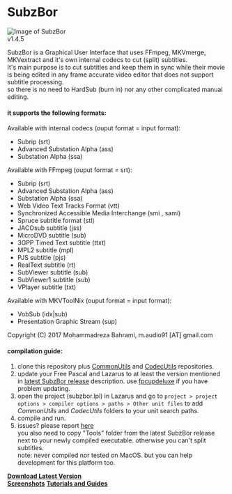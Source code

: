# SubzBor  
![Image of SubzBor](https://github.com/m-audio91/SubzBor/raw/master/extra/icon/80.png)  
v1.4.5

SubzBor is a Graphical User Interface that uses FFmpeg, MKVmerge, MKVextract and it's own internal codecs to cut (split) subtitles.  
It's main purpose is to cut subtitles and keep them in sync while their movie is being edited in any frame accurate video editor that does not support subtitle processing.  
so there is no need to HardSub (burn in) nor any other complicated manual editing.  


#### it supports the following formats:
Available with internal codecs (ouput format = input format):
* Subrip (srt)
* Advanced Substation Alpha (ass)
* Substation Alpha (ssa)

Available with FFmpeg (ouput format = srt):
* Subrip (srt)
* Advanced Substation Alpha (ass)
* Substation Alpha (ssa)
* Web Video Text Tracks Format (vtt)
* Synchronized Accessible Media Interchange (smi , sami)
* Spruce subtitle format (stl)
* JACOsub subtitle (jss)
* MicroDVD subtitle (sub)
* 3GPP Timed Text subtitle (ttxt)
* MPL2 subtitle (mpl)
* PJS subtitle (pjs)
* RealText subtitle (rt)
* SubViewer subtitle (sub)
* SubViewer1 subtitle (sub)
* VPlayer subtitle (txt)

Available with MKVToolNix (ouput format = input format):
* VobSub (idx|sub)
* Presentation Graphic Stream (sup)

Copyright (C) 2017 Mohammadreza Bahrami, m.audio91 [AT] gmail.com  
  
#### compilation guide:  
1. clone this repository plus [CommonUtils](https://github.com/m-audio91/CommonUtils) and [CodecUtils](https://github.com/m-audio91/CodecUtils) repositories.
2. update your Free Pascal and Lazarus to at least the version mentioned in [latest SubzBor release](https://github.com/m-audio91/SubzBor/releases) description. use [fpcupdeluxe](https://github.com/newpascal/fpcupdeluxe) if you have problem updating.
3. open the project (subzbor.lpi) in Lazarus and go to `project > project options > compiler options > paths > Other unit files` to add *CommonUtils* and *CodecUtils* folders to your unit search paths.
4. compile and run.
5. issues? please report [here](https://github.com/m-audio91/SubzBor/issues)  
you also need to copy "Tools" folder from the latest SubzBor release next to your newly compiled executable. otherwise you can't split subtitles.  
note: never compiled nor tested on MacOS. but you can help development for this platform too.  



[**Download Latest Version**](https://github.com/m-audio91/SubzBor/releases/latest)  
[**Screenshots**](https://github.com/m-audio91/SubzBor/tree/master/extra/screenshots)
[**Tutorials and Guides**](https://github.com/m-audio91/SubzBor/wiki)

